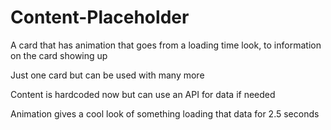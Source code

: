 # Content-Placeholder

A card that has animation that goes from a loading time look, to information on the card showing up

Just one card but can be used with many more

Content is hardcoded now but can use an API for data if needed

Animation gives a cool look of something loading that data for 2.5 seconds
